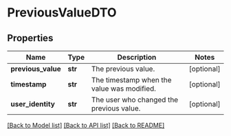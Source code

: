 # PreviousValueDTO

## Properties
Name | Type | Description | Notes
------------ | ------------- | ------------- | -------------
**previous_value** | **str** | The previous value. | [optional] 
**timestamp** | **str** | The timestamp when the value was modified. | [optional] 
**user_identity** | **str** | The user who changed the previous value. | [optional] 

[[Back to Model list]](../README.md#documentation-for-models) [[Back to API list]](../README.md#documentation-for-api-endpoints) [[Back to README]](../README.md)



